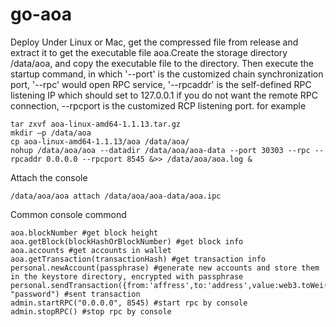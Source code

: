 # go-aoa
Deploy
Under Linux or Mac, get the compressed file from release and extract it to get the executable file aoa.Create the storage directory /data/aoa, and copy the executable file to the directory. Then execute the startup command, in which '--port' is the customized chain synchronization port, '--rpc' would open RPC service, '--rpcaddr' is the self-defined RPC listening IP which should set to 127.0.0.1 if you do not want the remote RPC connection, --rpcport is the customized RCP listening port.
for example
```
tar zxvf aoa-linux-amd64-1.1.13.tar.gz
mkdir –p /data/aoa
cp aoa-linux-amd64-1.1.13/aoa /data/aoa/
nohup /data/aoa/aoa --datadir /data/aoa/aoa-data --port 30303 --rpc --rpcaddr 0.0.0.0 --rpcport 8545 &>> /data/aoa/aoa.log &
```
Attach the console
```
/data/aoa/aoa attach /data/aoa/aoa-data/aoa.ipc
```
Common console commond
```
aoa.blockNumber #get block height
aoa.getBlock(blockHashOrBlockNumber) #get block info
aoa.accounts #get accounts in wallet
aoa.getTransaction(transactionHash) #get transaction info
personal.newAccount(passphrase) #generate new accounts and store them in the keystore directory, encrypted with passphrase
personal.sendTransaction({from:'affress',to:'address',value:web3.toWei(100,'aoa'),action:0}, "password") #sent transaction
admin.startRPC("0.0.0.0", 8545) #start rpc by console
admin.stopRPC() #stop rpc by console
```
